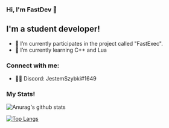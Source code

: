 ### Hi, I'm FastDev 👋

## I'm a student developer!

- 🔭 I’m currently participates in the project called "FastExec".
- 🌱 I’m currently learning C++ and Lua
### Connect with me:

- 👨‍💻 Discord: JestemSzybki#1649

### My Stats!


![Anurag's github stats](https://github-readme-stats.vercel.app/api?username=Student-FastDev&count_private=true&show_icons=true?theme=buefy)
<br />

[![Top Langs](https://github-readme-stats.vercel.app/api/top-langs/?username=Student-FastDev)](https://github.com/anuraghazra/github-readme-stats)
